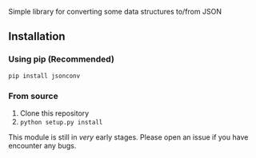 Simple library for converting some data structures to/from JSON
## Installation
### Using pip (Recommended)
`pip install jsonconv`
### From source
1. Clone this repository
1. `python setup.py install`

This module is still in *very* early stages.
Please open an issue if you have encounter any bugs.
